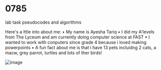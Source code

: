 # 0785
lab task pseudocodes and algorithms

Here's a lttle into about me:
•	My name is Ayesha Tariq
•	I did my A'levels from The Lyceum and am currently doing computer science at FAST
•	I wanted to work with conputers since grade 4 because i loved making powerpoints 
•	A fun fact about me is that i have 13 pets incluidng 2 cats, a macw, grey parrot, turtles and lots of ther birds!

![image](https://github.com/user-attachments/assets/df270599-1e77-4056-981c-934d145c21c0)

